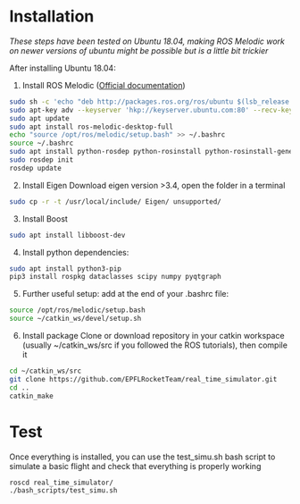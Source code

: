 # Installation
*These steps have been tested on Ubuntu 18.04, making ROS Melodic work on newer versions of ubuntu might be possible but is a little bit trickier*

After installing Ubuntu 18.04:
1. Install ROS Melodic ([Official documentation](wiki.ros.org/melodic/Installation/Ubuntu))
```bash
sudo sh -c 'echo "deb http://packages.ros.org/ros/ubuntu $(lsb_release -sc) main" > /etc/apt/sources.list.d/ros-latest.list'
sudo apt-key adv --keyserver 'hkp://keyserver.ubuntu.com:80' --recv-key C1CF6E31E6BADE8868B172B4F42ED6FBAB17C654
sudo apt update
sudo apt install ros-melodic-desktop-full
echo "source /opt/ros/melodic/setup.bash" >> ~/.bashrc
source ~/.bashrc 
sudo apt install python-rosdep python-rosinstall python-rosinstall-generator python-wstool build-essential
sudo rosdep init
rosdep update
```
2. Install Eigen
Download eigen version >3.4, open the folder in a terminal
```bash
sudo cp -r -t /usr/local/include/ Eigen/ unsupported/
```
3. Install Boost
```bash
sudo apt install libboost-dev
```
4. Install python dependencies:
```bash
sudo apt install python3-pip
pip3 install rospkg dataclasses scipy numpy pyqtgraph
```

5. Further useful setup:
add at the end of your .bashrc file:
```bash
source /opt/ros/melodic/setup.bash
source ~/catkin_ws/devel/setup.sh
```

6. Install package
Clone or download repository in your catkin workspace (usually ~/catkin_ws/src if you followed the ROS tutorials), then compile it
```bash
cd ~/catkin_ws/src
git clone https://github.com/EPFLRocketTeam/real_time_simulator.git
cd ..
catkin_make
```

# Test
Once everything is installed, you can use the test_simu.sh bash script to simulate a basic flight and check that everything is properly working
```bash
roscd real_time_simulator/
./bash_scripts/test_simu.sh 
```